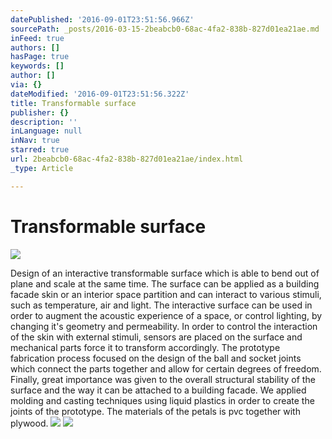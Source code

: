 ```yaml
---
datePublished: '2016-09-01T23:51:56.966Z'
sourcePath: _posts/2016-03-15-2beabcb0-68ac-4fa2-838b-827d01ea21ae.md
inFeed: true
authors: []
hasPage: true
keywords: []
author: []
via: {}
dateModified: '2016-09-01T23:51:56.322Z'
title: Transformable surface
publisher: {}
description: ''
inLanguage: null
inNav: true
starred: true
url: 2beabcb0-68ac-4fa2-838b-827d01ea21ae/index.html
_type: Article

---
```

# Transformable surface
![](https://s3-us-west-2.amazonaws.com/the-grid-img/p/14713bd121d2d65097cc0b56820b2e47c2b7c1d8.jpg)

Design of an interactive transformable surface which is able to bend out of plane and scale at the same time. The surface can be applied as a building facade skin or an interior space partition and can interact to various stimuli, such as temperature, air and light. The interactive surface can be used in order to augment the acoustic experience of a space, or control lighting, by changing it's geometry and permeability. In order to control the interaction of the skin with external stimuli, sensors are placed on the surface and mechanical parts force it to transform accordingly. The prototype fabrication process focused on the design of the ball and socket joints which connect the parts together and allow for certain degrees of freedom. Finally, great importance was given to the overall structural stability of the surface and the way it can be attached to a building facade. We applied molding and casting techniques using liquid plastics in order to create the joints of the prototype. The materials of the petals is pvc together with plywood.
![](https://s3-us-west-2.amazonaws.com/the-grid-img/p/d39eed858e3ed4be7eb7d8acab451560216c888f.jpg)
![](https://s3-us-west-2.amazonaws.com/the-grid-img/p/cfe3e921b55c12f7978ec408d46f138dc3d28f48.jpg)